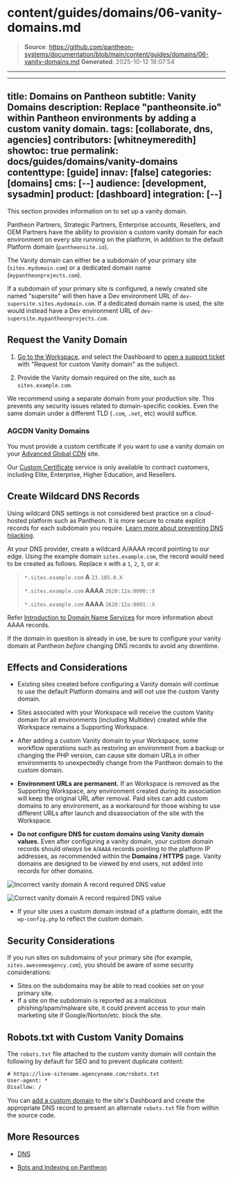 # content/guides/domains/06-vanity-domains.md

> **Source**: https://github.com/pantheon-systems/documentation/blob/main/content/guides/domains/06-vanity-domains.md
> **Generated**: 2025-10-12 18:07:54

---

---
title: Domains on Pantheon
subtitle: Vanity Domains
description: Replace "pantheonsite.io" within Pantheon environments by adding a custom vanity domain.
tags: [collaborate, dns, agencies]
contributors: [whitneymeredith]
showtoc: true
permalink: docs/guides/domains/vanity-domains
contenttype: [guide]
innav: [false]
categories: [domains]
cms: [--]
audience: [development, sysadmin]
product: [dashboard]
integration: [--]
---

This section provides information on to set up a vanity domain.

Pantheon Partners, Strategic Partners, Enterprise accounts, Resellers, and OEM Partners have the ability to provision a custom vanity domain for each environment on every site running on the platform, in addition to the default Platform domain (`pantheonsite.io`).

<Partial file="vanity-https.md" />

The Vanity domain can either be a subdomain of your primary site (`sites.mydomain.com`) or a dedicated domain name (`mypantheonprojects.com`).

If a subdomain of your primary site is configured, a newly created site named "supersite" will then have a Dev environment URL of `dev-supersite.sites.mydomain.com`. If a dedicated domain name is used, the site would instead have a Dev environment URL of `dev-supersite.mypantheonprojects.com`.

<Partial file="secure-only-tlds.md" />

## Request the Vanity Domain

1. [Go to the Workspace](/guides/account-mgmt/workspace-sites-teams/workspaces#switch-between-workspaces), and select the Dashboard to [open a support ticket](/guides/support/contact-support) with "Request for custom Vanity domain" as the subject. 

1. Provide the Vanity domain required on the site, such as `sites.example.com`.

<Alert title="Note" type="info">

We recommend using a separate domain from your production site. This prevents any security issues related to domain-specific cookies. Even the same domain under a different TLD (`.com`, `.net`, etc) would suffice.

</Alert>

### AGCDN Vanity Domains

You must provide a custom certificate if you want to use a vanity domain on your [Advanced Global CDN](/guides/professional-services#advanced-global-cdn) site.

Our [Custom Certificate](/custom-certificates#add-a-custom-certificate) service is only available to contract customers, including Elite, Enterprise, Higher Education, and Resellers. 

## Create Wildcard DNS Records

<Alert title="Warning" type="danger" >

Using wildcard DNS settings is not considered best practice on a cloud-hosted platform such as Pantheon.  It is more secure to create explicit records for each subdomain you require.  [Learn more about preventing DNS hijacking](/guides/domains/domain-hijacking).

</Alert>

At your DNS provider, create a wildcard A/AAAA record pointing to our edge. Using the example domain `sites.example.com`, the record would need to be created as follows. Replace `X` with a `1`, `2`, `3`, or `4`:

> `*.sites.example.com` **A** `23.185.0.X`
>
> `*.sites.example.com` **AAAA** `2620:12a:8000::X`
>
> `*.sites.example.com` **AAAA** `2620:12a:8001::X`

Refer [Introduction to Domain Name Services](/guides/domains/dns/#what-are-aaaa-records-and-do-i-need-them) for more information about AAAA records.

<Alert type="info" title="Note">

If the domain in question is already in use, be sure to configure your vanity domain at Pantheon _before_ changing DNS records to avoid any downtime.

</Alert>

## Effects and Considerations

- Existing sites created before configuring a Vanity domain will continue to use the default Platform domains and will not use the custom Vanity domain.

- Sites associated with your Workspace will receive the custom Vanity domain for all environments (including Multidev) created while the Workspace remains a Supporting Workspace.

- After adding a custom Vanity domain to your Workspace, some workflow operations such as restoring an environment from a backup or changing the PHP version, can cause site domain URLs in other environments to unexpectedly change from the Pantheon domain to the custom domain.

- **Environment URLs are permanent.** If an Workspace is removed as the Supporting Workspace, any environment created during its association will keep the original URL after removal. Paid sites can add custom domains to any environment, as a workaround for those wishing to use different URLs after launch and disassociation of the site with the Workspace.

- **Do not configure DNS for custom domains using Vanity domain values.** Even after configuring a vanity domain, your custom domain records should *always* be `A`/`AAAA` records pointing to the platform IP addresses, as recommended within the **<Icon icon="global" /> Domains / HTTPS** page. Vanity domains are designed to be viewed by end users, not added into records for other domains.

<Alert title="Incorrect DNS Configuration" type="danger" icon="remove">

![Incorrect vanity domain A record required DNS value](../../../images/dashboard/wrong-vanity-aname-dns.png)

</Alert>

<Alert title="Correct DNS Configuration" type="success" icon="check">

![Correct vanity domain A record required DNS value](../../../images/dashboard/correct-a-aaaa-dns.png)

</Alert>

- If your site uses a custom domain instead of a platform domain, edit the `wp-config.php` to reflect the custom domain. 

## Security Considerations

If you run sites on subdomains of your primary site (for example, `sites.awesomeagency.com`), you should be aware of some security considerations:

<Partial file="vanity-https.md" />

- Sites on the subdomains may be able to read cookies set on your primary site.
- If a site on the subdomain is reported as a malicious phishing/spam/malware site, it could prevent access to your main marketing site if Google/Norton/etc. block the site.


## Robots.txt with Custom Vanity Domains

The `robots.txt` file attached to the custom vanity domain will contain the following by default for SEO and to prevent duplicate content:

```http:title=robots.txt
# https://live-sitename.agencyname.com/robots.txt
User-agent: *
Disallow: /
```

You can [add a custom domain](/guides/launch/domains) to the site's Dashboard and create the appropriate DNS record to present an alternate `robots.txt` file from within the source code.

## More Resources

- [DNS](/guides/domains/dns)

- [Bots and Indexing on Pantheon](/bots-and-indexing)
